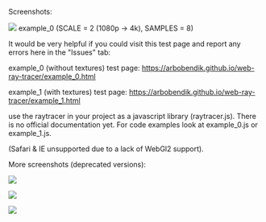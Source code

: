 Screenshots:

![](https://github.com/arbobendik/web-ray-tracer/blob/master/screenshots/screen2.png?raw=true)
example_0 (SCALE = 2 (1080p -> 4k), SAMPLES = 8)


It would be very helpful if you could visit this test page and report any errors here in the "Issues" tab:

example_0 (without textures) test page: https://arbobendik.github.io/web-ray-tracer/example_0.html

example_1 (with textures) test page: https://arbobendik.github.io/web-ray-tracer/example_1.html

use the raytracer in your project as a javascript library (raytracer.js).
There is no official documentation yet. For code examples look at example_0.js or example_1.js.

(Safari & IE unsupported due to a lack of WebGl2 support).

More screenshots (deprecated versions):

![](https://github.com/arbobendik/web-ray-tracer/blob/master/screenshots/screen3.png?raw=true)

![](https://github.com/arbobendik/web-ray-tracer/blob/master/screenshots/screen1.png?raw=true)

![](https://github.com/arbobendik/web-ray-tracer/blob/master/screenshots/screen0.png?raw=true)
